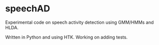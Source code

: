 speechAD
========

Experimental code on speech activity detection using GMM/HMMs and HLDA.

Written in Python and using HTK. Working on adding tests.
